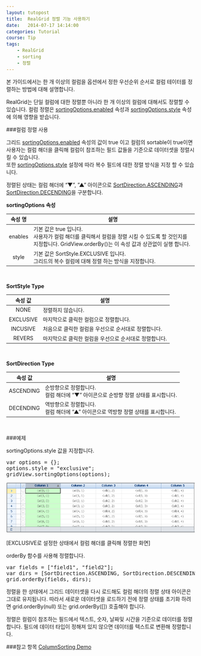 ```yaml
---
layout: tutopost
title:  RealGrid 정렬 기능 사용하기
date:   2014-07-17 14:14:00
categories: Tutorial
course: Tip
tags:
    - RealGrid
    - sorting
    - 정렬
---
```


본 가이드에서는 한 개 이상의 컬럼을 옵션에서 정한 우선순위 순서로 컬럼 테이터를 정렬하는 방법에 대해 설명합니다.

RealGrid는 단일 컬럼에 대한 정렬뿐 아니라 한 개 이상의 컬럼에 대해서도 정렬할 수 있습니다. 컬럼 정렬은 [sortingOptions.enabled](/api/types/SortingOptions) 속성과 [sortingOptions.style](/api/types/SortingOptions) 속성에 의해 영향을 받습니다.

###컬럼 정렬 사용

그리드 [sortingOptions.enabled](/api/types/SortingOptions) 속성의 값이 true 이고 컬럼의 sortable이 true이면 사용자는 컬럼 해더을 클릭해 컬럼이 참조하는 필드 값들을 기준으로 데이터셋을 정렬시킬 수 있습니다.   
또한 [sortingOptions.style](/api/types/SortingOptions) 설정에 따라 복수 필드에 대한 정렬 방식을 지정 할 수 있습니다.  

정렬된 상태는 컬럼 해더에 “▼”, ”▲” 아이콘으로 [SortDirection.ASCENDING](/api/types/SortDirection)과 [SortDirection.DECENDING](/api/types/SortDirection)을 구분합니다.

**sortingOptions 속성**

속성 명 | 설명
:----:|------
enables | 기본 값은 true 입니다.<br> 사용자가 컬럼 해더를 클릭해서 컬럼을 정렬 시킬 수 있도록 할 것인지를 지정합니다. GridView.orderBy()는 이 속성 값과 상관없이 실행 합니다.
style | 기본 값은 SortStyle.EXCLUSIVE 입니다.<br> 그리드의 복수 컬럼에 대해 정렬 하는 방식을 지정합니다.  

<br>

**SortStyle Type**

속성 값 | 설명
:----:|------
NONE | 정렬하지 않습니다.
EXCLUSIVE | 마지막으로 클릭한 컬럼으로 정렬합니다.
INCUSIVE | 처음으로 클릭한 컬럼을 우선으로 순서대로 정렬합니다.
REVERS | 마지막으로 클릭한 컬럼을 우선으로 순서대로 정렬합니다.

<br>

**SortDirection Type**

속성 값 | 설명
:----:|------
ASCENDING | 순방향으로 정렬합니다.<br> 컬럼 해더에 “▼” 아이콘으로 순방향 정렬 상태를 표시합니다.
DECENDING | 역방향으로 정렬합니다.<br> 컬럼 해더에 “▲” 아이콘으로 역방향 정렬 상태를 표시합니다.

<br>

###예제

sortingOptions.style 값을 지정합니다.

<pre class="prettyprint">
var options = {};
options.style = "exclusive";
gridView.sortingOptions(options);
</pre>

![](/images/articles/RealGrid_Sorting_Guide.png)

[EXCLUSIVE로 설정한 상태에서 컬럼 해더를 클릭해 정렬한 화면]

orderBy 함수를 사용해 정렬합니다.

<pre class="prettyprint">
var fields = ["field1", "field2"];
var dirs = [SortDirection.ASCENDING, SortDirection.DESCENDING];
grid.orderBy(fields, dirs);
</pre>

정렬을 한 상태에서 그리드 데이터셋을 다시 로드해도 컬럼 해더의 정렬 상태 아이콘은 그대로 유지됩니다. 따라서 새로운 데이터셋을 로드하기 전에 정렬 상태를 초기화 하려면 grid.orderBy(null) 또는 grid.orderBy([]) 호출해야 합니다.

정렬은 컬럼이 참조하는 필드에서 텍스트, 숫자, 날짜및 시간을 기준으로 데이터를 정렬합니다. 필드에 데이터 타입이 정해져 있지 않으면 데이터를 텍스트로 변환해 정렬합니다.

###참고 항목
[ColumnSorting Demo](http://demo.realgrid.net/Demo/ColumnSorting)

